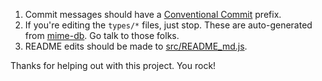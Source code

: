 1. Commit messages should have a [Conventional Commit](https://conventionalcommits.org/) prefix.
2. If you're editing the `types/*` files, just stop.  These are auto-generated from [mime-db](https://github.com/jshttp/mime-db).  Go talk to those folks.
3. README edits should be made to [src/README_md.js](src/README_md.js).

Thanks for helping out with this project.  You rock!
